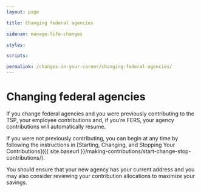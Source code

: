 ```yaml
---
layout: page

title: Changing federal agencies

sidenav: manage-life-changes

styles:

scripts:

permalink: /changes-in-your-career/changing-federal-agencies/
---
```


# Changing federal agencies

If you change federal agencies and you were previously contributing to the TSP, your employee contributions and, if you’re FERS, your agency contributions will automatically resume.

If you were not previously contributing, you can begin at any time by following the instructions in [Starting, Changing, and Stopping Your Contributions]({{ site.baseurl }}/making-contributions/start-change-stop-contributions/).

You should ensure that your new agency has your current address and you may also consider reviewing your contribution allocations to maximize your savings.

<!-- CONTENT END -->
